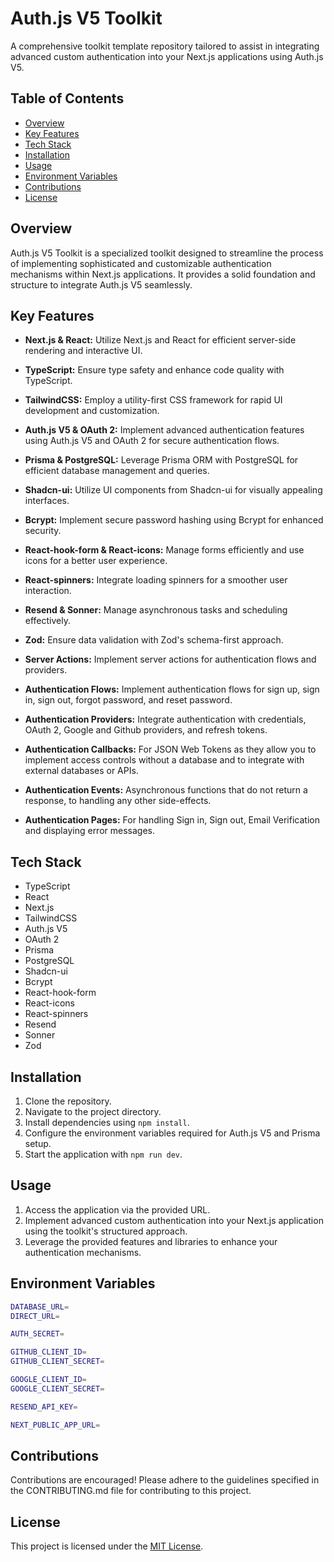 # Auth.js V5 Toolkit

A comprehensive toolkit template repository tailored to assist in integrating advanced custom authentication into your Next.js applications using Auth.js V5.

## Table of Contents

- [Overview](#overview)
- [Key Features](#key-features)
- [Tech Stack](#tech-stack)
- [Installation](#installation)
- [Usage](#usage)
- [Environment Variables](#environment-variables)
- [Contributions](#contributions)
- [License](#license)

## Overview

Auth.js V5 Toolkit is a specialized toolkit designed to streamline the process of implementing sophisticated and customizable authentication mechanisms within Next.js applications. It provides a solid foundation and structure to integrate Auth.js V5 seamlessly.

## Key Features

- **Next.js & React:** Utilize Next.js and React for efficient server-side rendering and interactive UI.
- **TypeScript:** Ensure type safety and enhance code quality with TypeScript.
- **TailwindCSS:** Employ a utility-first CSS framework for rapid UI development and customization.
- **Auth.js V5 & OAuth 2:** Implement advanced authentication features using Auth.js V5 and OAuth 2 for secure authentication flows.
- **Prisma & PostgreSQL:** Leverage Prisma ORM with PostgreSQL for efficient database management and queries.
- **Shadcn-ui:** Utilize UI components from Shadcn-ui for visually appealing interfaces.
- **Bcrypt:** Implement secure password hashing using Bcrypt for enhanced security.
- **React-hook-form & React-icons:** Manage forms efficiently and use icons for a better user experience.
- **React-spinners:** Integrate loading spinners for a smoother user interaction.
- **Resend & Sonner:** Manage asynchronous tasks and scheduling effectively.
- **Zod:** Ensure data validation with Zod's schema-first approach.
- **Server Actions:** Implement server actions for authentication flows and providers.

- **Authentication Flows:** Implement authentication flows for sign up, sign in, sign out, forgot password, and reset password.
- **Authentication Providers:** Integrate authentication with credentials, OAuth 2, Google and Github providers, and refresh tokens.
- **Authentication Callbacks:** For JSON Web Tokens as they allow you to implement access controls without a database and to integrate with external databases or APIs.
- **Authentication Events:** Asynchronous functions that do not return a response, to handling any other side-effects.
- **Authentication Pages:** For handling Sign in, Sign out, Email Verification and displaying error messages.

## Tech Stack

- TypeScript
- React
- Next.js
- TailwindCSS
- Auth.js V5
- OAuth 2
- Prisma
- PostgreSQL
- Shadcn-ui
- Bcrypt
- React-hook-form
- React-icons
- React-spinners
- Resend
- Sonner
- Zod

## Installation

1. Clone the repository.
2. Navigate to the project directory.
3. Install dependencies using `npm install`.
4. Configure the environment variables required for Auth.js V5 and Prisma setup.
5. Start the application with `npm run dev`.

## Usage

1. Access the application via the provided URL.
2. Implement advanced custom authentication into your Next.js application using the toolkit's structured approach.
3. Leverage the provided features and libraries to enhance your authentication mechanisms.

## Environment Variables

```bash
DATABASE_URL=
DIRECT_URL=

AUTH_SECRET=

GITHUB_CLIENT_ID=
GITHUB_CLIENT_SECRET=

GOOGLE_CLIENT_ID=
GOOGLE_CLIENT_SECRET=

RESEND_API_KEY=

NEXT_PUBLIC_APP_URL=
```

## Contributions

Contributions are encouraged! Please adhere to the guidelines specified in the CONTRIBUTING.md file for contributing to this project.

## License

This project is licensed under the [MIT License](LICENSE).
